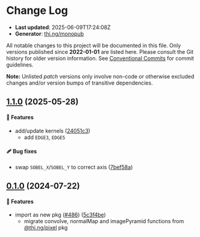 # Change Log

- **Last updated**: 2025-06-09T17:24:08Z
- **Generator**: [thi.ng/monopub](https://thi.ng/monopub)

All notable changes to this project will be documented in this file.
Only versions published since **2022-01-01** are listed here.
Please consult the Git history for older version information.
See [Conventional Commits](https://conventionalcommits.org/) for commit guidelines.

**Note:** Unlisted _patch_ versions only involve non-code or otherwise excluded changes
and/or version bumps of transitive dependencies.

## [1.1.0](https://github.com/thi-ng/umbrella/tree/@thi.ng/pixel-convolve@1.1.0) (2025-05-28)

#### 🚀 Features

- add/update kernels ([24051c3](https://github.com/thi-ng/umbrella/commit/24051c3))
  - add `EDGE3`, `EDGE5`

#### 🩹 Bug fixes

- swap `SOBEL_X`/`SOBEL_Y` to correct axis ([7bef58a](https://github.com/thi-ng/umbrella/commit/7bef58a))

## [0.1.0](https://github.com/thi-ng/umbrella/tree/@thi.ng/pixel-convolve@0.1.0) (2024-07-22)

#### 🚀 Features

- import as new pkg ([#486](https://github.com/thi-ng/umbrella/issues/486)) ([5c3f4be](https://github.com/thi-ng/umbrella/commit/5c3f4be))
  - migrate convolve, normalMap and imagePyramid functions
    from [@thi.ng/pixel](https://github.com/thi-ng/umbrella/tree/main/packages/pixel) pkg
